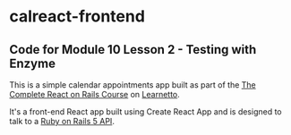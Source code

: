 # calreact-frontend

## Code for Module 10 Lesson 2 - Testing with Enzyme

This is a simple calendar appointments app built as part of the [The Complete React on Rails Course](https://learnetto.com/users/hrishio/courses/the-complete-react-on-rails-5-course) on [Learnetto](https://learnetto.com).

It's a front-end React app built using Create React App and is designed to talk to a [Ruby on Rails 5 API](https://github.com/learnetto/calreact).

